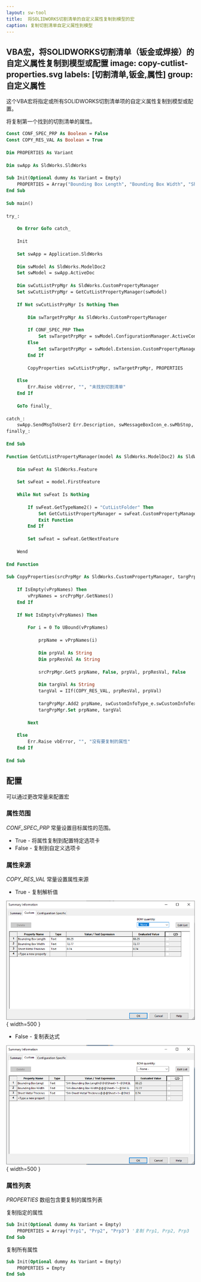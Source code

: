 ```yaml
---
layout: sw-tool
title:  将SOLIDWORKS切割清单的自定义属性复制到模型的宏
caption: 复制切割清单自定义属性到模型
---
```

 VBA宏，将SOLIDWORKS切割清单（钣金或焊接）的自定义属性复制到模型或配置
image: copy-cutlist-properties.svg
labels: [切割清单,钣金,属性]
group: 自定义属性
---
这个VBA宏将指定或所有SOLIDWORKS切割清单项的自定义属性复制到模型或配置。

将复制第一个找到的切割清单的属性。

~~~ vb
Const CONF_SPEC_PRP As Boolean = False
Const COPY_RES_VAL As Boolean = True

Dim PROPERTIES As Variant

Dim swApp As SldWorks.SldWorks

Sub Init(Optional dummy As Variant = Empty)
    PROPERTIES = Array("Bounding Box Length", "Bounding Box Width", "Sheet Metal Thickness") '要复制的自定义属性列表，或者为空以复制所有属性
End Sub

Sub main()
    
try_:
    
    On Error GoTo catch_
    
    Init
    
    Set swApp = Application.SldWorks
    
    Dim swModel As SldWorks.ModelDoc2
    Set swModel = swApp.ActiveDoc
    
    Dim swCutListPrpMgr As SldWorks.CustomPropertyManager
    Set swCutListPrpMgr = GetCutListPropertyManager(swModel)
    
    If Not swCutListPrpMgr Is Nothing Then
        
        Dim swTargetPrpMgr As SldWorks.CustomPropertyManager
        
        If CONF_SPEC_PRP Then
            Set swTargetPrpMgr = swModel.ConfigurationManager.ActiveConfiguration.CustomPropertyManager
        Else
            Set swTargetPrpMgr = swModel.Extension.CustomPropertyManager("")
        End If
        
        CopyProperties swCutListPrpMgr, swTargetPrpMgr, PROPERTIES
        
    Else
        Err.Raise vbError, "", "未找到切割清单"
    End If
    
    GoTo finally_
    
catch_:
    swApp.SendMsgToUser2 Err.Description, swMessageBoxIcon_e.swMbStop, swMessageBoxBtn_e.swMbOk
finally_:

End Sub

Function GetCutListPropertyManager(model As SldWorks.ModelDoc2) As SldWorks.CustomPropertyManager

    Dim swFeat As SldWorks.Feature
    
    Set swFeat = model.FirstFeature
    
    While Not swFeat Is Nothing
        
        If swFeat.GetTypeName2() = "CutListFolder" Then
            Set GetCutListPropertyManager = swFeat.CustomPropertyManager
            Exit Function
        End If

        Set swFeat = swFeat.GetNextFeature
        
    Wend
    
End Function

Sub CopyProperties(srcPrpMgr As SldWorks.CustomPropertyManager, targPrpMgr As SldWorks.CustomPropertyManager, vPrpNames As Variant)

    If IsEmpty(vPrpNames) Then
        vPrpNames = srcPrpMgr.GetNames()
    End If
    
    If Not IsEmpty(vPrpNames) Then
    
        For i = 0 To UBound(vPrpNames)
                        
            prpName = vPrpNames(i)

            Dim prpVal As String
            Dim prpResVal As String
                        
            srcPrpMgr.Get5 prpName, False, prpVal, prpResVal, False
            
            Dim targVal As String
            targVal = IIf(COPY_RES_VAL, prpResVal, prpVal)
            
            targPrpMgr.Add2 prpName, swCustomInfoType_e.swCustomInfoText, targVal
            targPrpMgr.Set prpName, targVal
            
        Next
        
    Else
        Err.Raise vbError, "", "没有要复制的属性"
    End If
    
End Sub
~~~



## 配置

可以通过更改常量来配置宏

### 属性范围

*CONF_SPEC_PRP* 常量设置目标属性的范围。

* True - 将属性复制到配置特定选项卡
* False - 复制到自定义选项卡

### 属性来源

*COPY_RES_VAL* 常量设置属性来源

* True - 复制解析值
    
![将解析值复制到自定义属性](copied-property-values.png) { width=500 }

* False - 复制表达式

![将表达式复制到自定义属性](copied-expressions.png) { width=500 }

### 属性列表

*PROPERTIES* 数组包含要复制的属性列表
    
复制指定的属性

~~~ vb
Sub Init(Optional dummy As Variant = Empty)
    PROPERTIES = Array("Prp1", "Prp2", "Prp3") '复制 Prp1, Prp2, Prp3
End Sub
~~~

复制所有属性

~~~ vb
Sub Init(Optional dummy As Variant = Empty)
    PROPERTIES = Empty
End Sub
~~~